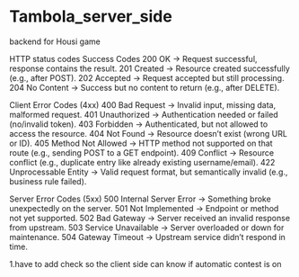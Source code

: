 # Tambola_server_side

backend for Housi game

HTTP status codes
Success Codes
200 OK → Request successful, response contains the result.
201 Created → Resource created successfully (e.g., after POST).
202 Accepted → Request accepted but still processing.
204 No Content → Success but no content to return (e.g., after DELETE).

Client Error Codes (4xx)
400 Bad Request → Invalid input, missing data, malformed request.
401 Unauthorized → Authentication needed or failed (no/invalid token).
403 Forbidden → Authenticated, but not allowed to access the resource.
404 Not Found → Resource doesn’t exist (wrong URL or ID).
405 Method Not Allowed → HTTP method not supported on that route (e.g., sending POST to a GET endpoint).
409 Conflict → Resource conflict (e.g., duplicate entry like already existing username/email).
422 Unprocessable Entity → Valid request format, but semantically invalid (e.g., business rule failed).

Server Error Codes (5xx)
500 Internal Server Error → Something broke unexpectedly on the server.
501 Not Implemented → Endpoint or method not yet supported.
502 Bad Gateway → Server received an invalid response from upstream.
503 Service Unavailable → Server overloaded or down for maintenance.
504 Gateway Timeout → Upstream service didn’t respond in time.



1.have to add check so the client side can know if  automatic contest is on